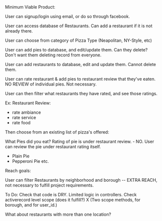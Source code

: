 Minimum Viable Product:

User can signup/login using email, or do so through facebook.

User can access database of Restaurants. Can add a restaurant if it is not already there.

User can choose from category of Pizza Type (Neapolitan, NY-Style, etc)

User can add pies to database, and edit/update them. Can they delete? Don't want them deleting record from everyone.

User can add restaurants to database, edit and update them. Cannot delete them.

User can rate restaurant & add pies to restaurant review that they've eaten. NO REVIEW of individual pies. Not necessary.

User can then filter what restaurants they have rated, and see those ratings.



Ex:
Restaurant Review:

- rate ambiance
- rate service
- rate food

Then choose from an existing list of pizza's offered:

What Pies did you eat? Rating of pie is under restaurant review. - NO. User can review the pie under restaurant rating itself.

- Plain Pie
- Pepperoni Pie etc.

Reach goals:

User can filter Restaurants by neighborhood and borough -- EXTRA REACH, not necessary to fulfill project requirements. 


To Do:
Check that code is DRY.
Limited logic in controllers.
Check activerecord level scope (does it fulfill?) X (Two scope methods, for borough, and for user_id.)


What about restaurants with more than one location?

